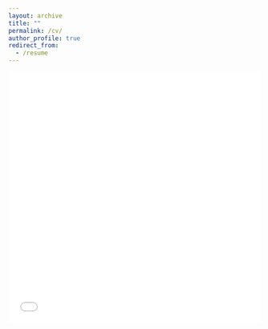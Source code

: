 ```yaml
---
layout: archive
title: ""
permalink: /cv/
author_profile: true
redirect_from:
  - /resume
---
```



<iframe src="/files/CV_June_2025.pdf" width="100%" height="500" frameborder="no" border="0" marginwidth="0" marginheight="0"></iframe>